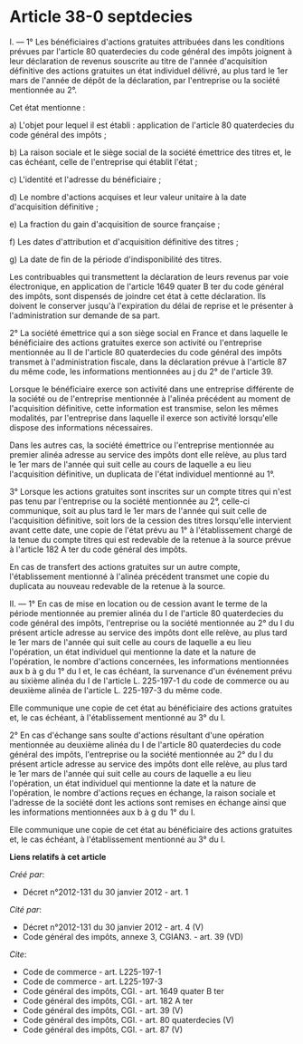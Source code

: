 # Article 38-0 septdecies

I. ― 1° Les bénéficiaires d'actions gratuites attribuées dans les conditions prévues par l'article 80 quaterdecies du code
général des impôts joignent à leur déclaration de revenus souscrite au titre de l'année d'acquisition définitive des actions
gratuites un état individuel délivré, au plus tard le 1er mars de l'année de dépôt de la déclaration, par l'entreprise ou la
société mentionnée au 2°. 

Cet état mentionne : 

a) L'objet pour lequel il est établi : application de l'article 80 quaterdecies du code général des impôts ; 

b) La raison sociale et le siège social de la société émettrice des titres et, le cas échéant, celle de l'entreprise qui
établit l'état ; 

c) L'identité et l'adresse du bénéficiaire ; 

d) Le nombre d'actions acquises et leur valeur unitaire à la date d'acquisition définitive ; 

e) La fraction du gain d'acquisition de source française ; 

f) Les dates d'attribution et d'acquisition définitive des titres ; 

g) La date de fin de la période d'indisponibilité des titres. 

Les contribuables qui transmettent la déclaration de leurs revenus par voie électronique, en application de l'article 1649
quater B ter du code général des impôts, sont dispensés de joindre cet état à cette déclaration. Ils doivent le conserver
jusqu'à l'expiration du délai de reprise et le présenter à l'administration sur demande de sa part. 

2° La société émettrice qui a son siège social en France et dans laquelle le bénéficiaire des actions gratuites exerce son
activité ou l'entreprise mentionnée au II de l'article 80 quaterdecies du code général des impôts transmet à l'administration
fiscale, dans la déclaration prévue à l'article 87 du même code, les informations mentionnées au j du 2° de l'article 39. 

Lorsque le bénéficiaire exerce son activité dans une entreprise différente de la société ou de l'entreprise mentionnée à
l'alinéa précédent au moment de l'acquisition définitive, cette information est transmise, selon les mêmes modalités, par
l'entreprise dans laquelle il exerce son activité lorsqu'elle dispose des informations nécessaires. 

Dans les autres cas, la société émettrice ou l'entreprise mentionnée au premier alinéa adresse au service des impôts dont
elle relève, au plus tard le 1er mars de l'année qui suit celle au cours de laquelle a eu lieu l'acquisition définitive, un
duplicata de l'état individuel mentionné au 1°. 

3° Lorsque les actions gratuites sont inscrites sur un compte titres qui n'est pas tenu par l'entreprise ou la société
mentionnée au 2°, celle-ci communique, soit au plus tard le 1er mars de l'année qui suit celle de l'acquisition définitive,
soit lors de la cession des titres lorsqu'elle intervient avant cette date, une copie de l'état prévu au 1° à l'établissement
chargé de la tenue du compte titres qui est redevable de la retenue à la source prévue à l'article 182 A ter du code général
des impôts. 

En cas de transfert des actions gratuites sur un autre compte, l'établissement mentionné à l'alinéa précédent transmet une
copie du duplicata au nouveau redevable de la retenue à la source. 

II. ― 1° En cas de mise en location ou de cession avant le terme de la période mentionnée au premier alinéa du I de l'article
80 quaterdecies du code général des impôts, l'entreprise ou la société mentionnée au 2° du I du présent article adresse au
service des impôts dont elle relève, au plus tard le 1er mars de l'année qui suit celle au cours de laquelle a eu lieu
l'opération, un état individuel qui mentionne la date et la nature de l'opération, le nombre d'actions concernées, les
informations mentionnées aux b à g du 1° du I et, le cas échéant, la survenance d'un événement prévu au sixième alinéa du I
de l'article L. 225-197-1 du code de commerce ou au deuxième alinéa de l'article L. 225-197-3 du même code. 

Elle communique une copie de cet état au bénéficiaire des actions gratuites et, le cas échéant, à l'établissement mentionné
au 3° du I. 

2° En cas d'échange sans soulte d'actions résultant d'une opération mentionnée au deuxième alinéa du I de l'article 80
quaterdecies du code général des impôts, l'entreprise ou la société mentionnée au 2° du I du présent article adresse au
service des impôts dont elle relève, au plus tard le 1er mars de l'année qui suit celle au cours de laquelle a eu lieu
l'opération, un état individuel qui mentionne la date et la nature de l'opération, le nombre d'actions reçues en échange, la
raison sociale et l'adresse de la société dont les actions sont remises en échange ainsi que les informations mentionnées aux
b à g du 1° du I. 

Elle communique une copie de cet état au bénéficiaire des actions gratuites et, le cas échéant, à l'établissement mentionné
au 3° du I.

**Liens relatifs à cet article**

_Créé par_:

  - Décret n°2012-131 du 30 janvier 2012 - art. 1

_Cité par_:

  - Décret n°2012-131 du 30 janvier 2012 - art. 4 (V)
  - Code général des impôts, annexe 3, CGIAN3. - art. 39 (VD)

_Cite_:

  - Code de commerce - art. L225-197-1
  - Code de commerce - art. L225-197-3
  - Code général des impôts, CGI. - art. 1649 quater B ter
  - Code général des impôts, CGI. - art. 182 A ter
  - Code général des impôts, CGI. - art. 39 (V)
  - Code général des impôts, CGI. - art. 80 quaterdecies (V)
  - Code général des impôts, CGI. - art. 87 (V)
